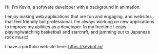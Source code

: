 Hi, I'm Kevin, a software developer with a background in animation.  

I enjoy making web applications that are fun and engaging, and websites that feel friendly but professional. I'm always working on new applications to improve my abilities as a developer. In my freetime I enjoy playing/watching basketball and starcraft, and jamming out to Japanese rock music!

I have a portfolio website here: https://kevbot.io/


